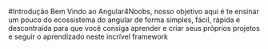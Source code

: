 #Introdução
Bem Vindo ao Angular4Noobs, nosso objetivo aqui é te ensinar um pouco do ecossistema do angular
de forma simples, fácil, rápida e descontraída para que você consiga aprender e criar seus próprios projetos e seguir o aprendizado neste incrível framework
